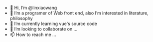 - 👋 Hi, I’m @linxiaowang
- 👀 I’m a programer of Web front end, also I’m interested in literature, philosophy
- 🌱 I’m currently learning vue's source code
- 💞️ I’m looking to collaborate on ...
- 📫 How to reach me ...

<!---
linxiaowang/linxiaowang is a ✨ special ✨ repository because its `README.md` (this file) appears on your GitHub profile.
You can click the Preview link to take a look at your changes.
--->
